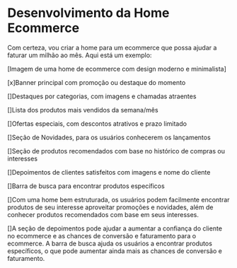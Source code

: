 # Desenvolvimento da Home Ecommerce


Com certeza, vou criar a home para um ecommerce que possa ajudar a faturar um milhão ao mês. Aqui está um exemplo:

[Imagem de uma home de ecommerce com design moderno e minimalista]

 [x]Banner principal com promoção ou destaque do momento

[]Destaques por categorias, com imagens e chamadas atraentes

[]Lista dos produtos mais vendidos da semana/mês

[]Ofertas especiais, com descontos atrativos e prazo limitado

[]Seção de Novidades, para os usuários conhecerem os lançamentos

[]Seção de produtos recomendados com base no histórico de compras ou interesses

[]Depoimentos de clientes satisfeitos com imagens e nome do cliente

[]Barra de busca para encontrar produtos específicos

[]Com uma home bem estruturada, os usuários podem facilmente encontrar produtos de seu interesse
aproveitar promoções e novidades, além de conhecer produtos recomendados com base em seus interesses. 

[]A seção de depoimentos pode ajudar a aumentar a confiança do cliente no ecommerce e as chances de conversão e faturamento para o ecommerce. A barra de busca ajuda os usuários a encontrar produtos específicos, o que pode aumentar ainda mais as chances de conversão e faturamento.
